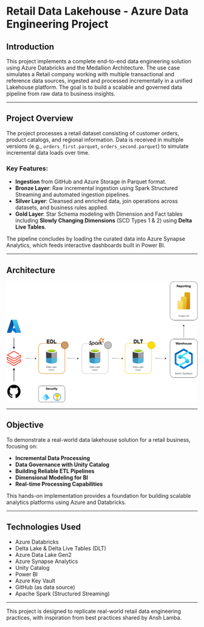 # **Retail Data Lakehouse - Azure Data Engineering Project**

## **Introduction**
This project implements a complete end-to-end data engineering solution using Azure Databricks and the Medallion Architecture. The use case simulates a Retail company working with multiple transactional and reference data sources, ingested and processed incrementally in a unified Lakehouse platform. The goal is to build a scalable and governed data pipeline from raw data to business insights.

---

## **Project Overview**
The project processes a retail dataset consisting of customer orders, product catalogs, and regional information. Data is received in multiple versions (e.g., `orders_first.parquet`, `orders_second.parquet`) to simulate incremental data loads over time.

### Key Features:
- **Ingestion** from GitHub and Azure Storage in Parquet format.
- **Bronze Layer**: Raw incremental ingestion using Spark Structured Streaming and automated ingestion pipelines.
- **Silver Layer**: Cleansed and enriched data, join operations across datasets, and business rules applied.
- **Gold Layer**: Star Schema modeling with Dimension and Fact tables including **Slowly Changing Dimensions** (SCD Types 1 & 2) using **Delta Live Tables**.

The pipeline concludes by loading the curated data into Azure Synapse Analytics, which feeds interactive dashboards built in Power BI.

---

## **Architecture**
<div align="center">
    <img src="https://raw.githubusercontent.com/juancarlosierrac/RetailDataLakehouse-AzureDataEngineeringProject/main/images/Retail Data Lakehouse - Azure Data Engineering Project.png" 
         alt="Retail Data Lakehouse Architecture" 
         width="800px"/>
</div>  



---

## **Objective**
To demonstrate a real-world data lakehouse solution for a retail business, focusing on:

- **Incremental Data Processing**
- **Data Governance with Unity Catalog**
- **Building Reliable ETL Pipelines**
- **Dimensional Modeling for BI**
- **Real-time Processing Capabilities**

This hands-on implementation provides a foundation for building scalable analytics platforms using Azure and Databricks.

---

## **Technologies Used**  
- Azure Databricks  
- Delta Lake & Delta Live Tables (DLT)  
- Azure Data Lake Gen2  
- Azure Synapse Analytics  
- Unity Catalog  
- Power BI  
- Azure Key Vault  
- GitHub (as data source)  
- Apache Spark (Structured Streaming)  

---

This project is designed to replicate real-world retail data engineering practices, with inspiration from best practices shared by Ansh Lamba.

